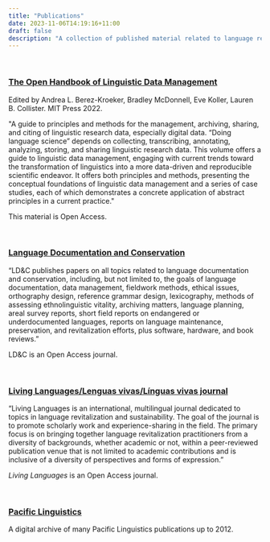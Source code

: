 ```yaml
---
title: "Publications"
date: 2023-11-06T14:19:16+11:00
draft: false
description: "A collection of published material related to language research."
---
```


<br>

### [The Open Handbook of Linguistic Data Management](https://direct.mit.edu/books/book/5244/The-Open-Handbook-of-Linguistic-Data-Management)
  
Edited by Andrea L. Berez-Kroeker, Bradley McDonnell, Eve Koller, Lauren B. Collister. MIT Press 2022.

"A guide to principles and methods for the management, archiving, sharing, and citing of linguistic research data, especially digital data. “Doing language science” depends on collecting, transcribing, annotating, analyzing, storing, and sharing linguistic research data. This volume offers a guide to linguistic data management, engaging with current trends toward the transformation of linguistics into a more data-driven and reproducible scientific endeavor. It offers both principles and methods, presenting the conceptual foundations of linguistic data management and a series of case studies, each of which demonstrates a concrete application of abstract principles in a current practice."

This material is Open Access.

<br>

### [Language Documentation and Conservation](https://nflrc.hawaii.edu/ldc/)

“LD&C publishes papers on all topics related to language documentation and conservation, including, but not limited to, the goals of language documentation, data management, fieldwork methods, ethical issues, orthography design, reference grammar design, lexicography, methods of assessing ethnolinguistic vitality, archiving matters, language planning, areal survey reports, short field reports on endangered or underdocumented languages, reports on language maintenance, preservation, and revitalization efforts, plus software, hardware, and book reviews.”

LD&C is an Open Access journal.

<br>

### [Living Languages/Lenguas vivas/Línguas vivas journal](https://scholarworks.umass.edu/livinglanguages/)

“Living Languages is an international, multilingual journal dedicated to topics in language revitalization and sustainability. The goal of the journal is to promote scholarly work and experience-sharing in the field. The primary focus is on bringing together language revitalization practitioners from a diversity of backgrounds, whether academic or not, within a peer-reviewed publication venue that is not limited to academic contributions and is inclusive of a diversity of perspectives and forms of expression.”

_Living Languages_ is an Open Access journal.

<br>

### [Pacific Linguistics](http://sealang.net/archives/pl/)
  
A digital archive of many Pacific Linguistics publications up to 2012.

<br>
